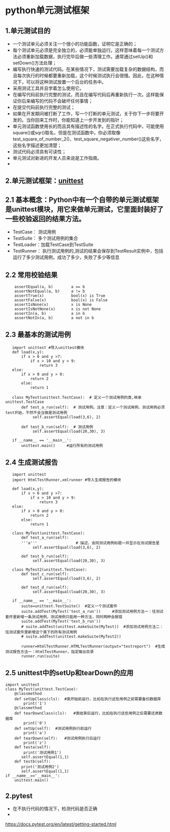 # python单元测试框架

## 1.单元测试目的
 - 一个测试单元必须关注一个很小的功能函数，证明它是正确的；
 - 每个测试单元必须是完全独立的，必须能单独运行。这样意味着每一个测试方法必须重新加载数据，执行完毕后做一些清理工作。通常通过setUp()和setDown()方法处理；
 - 编写执行快速的测试代码。在某些情况下，测试需要加载复杂的数据结构，而且每次执行的时候都要重新加载，这个时候测试执行会很慢。因此，在这种情况下，可以将这种测试放置一个后台的任务中。
 - 采用测试工具并且学着怎么使用它。
 - 在编写代码前执行完整的测试，而且在编写代码后再重新执行一次。这样能保证你后来编写的代码不会破坏任何事情；
 - 在提交代码前执行完整的测试；
 - 如果在开发期间被打断了工作，写一个打断的单元测试，关于你下一步将要开发的。当你回来工作时，你能知道上一步开发到的指针；
 - 单元测试函数使用长的而且具有描述性的名字。在正式执行代码中，可能使用square()或sqr()取名，但是在测试函数中，你必须取像test_square_of_number_2()、test_square_negativer_number()这些名字，这些名字描述更加清楚；
 - 测试代码必须具有可读性；
 - 单元测试对新进的开发人员来说是工作指南。
 - 
## 2.单元测试框架：[unittest](https://docs.python.org/2/library/unittest.html#)

## 2.1 基本概念：Python中有一个自带的单元测试框架是unittest模块，用它来做单元测试，它里面封装好了一些校验返回的结果方法。
 - TestCase： 测试用例
 - TestSuite： 多个测试用例的集合
 - TestLoader：加载TestCase到TestSuite
 - TestRunner： 执行测试用例的,测试的结果会保存到TestResult实例中，包括运行了多少测试用例，成功了多少，失败了多少等信息

## 2.2 常用校验结果
    
        assertEqual(a, b)        a == b      
        assertNotEqual(a, b)     a != b      
        assertTrue(x)            bool(x) is True      
        assertFalse(x)           bool(x) is False      
        assertIsNone(x)          x is None     
        assertIsNotNone(x)       x is not None   
        assertIn(a, b)           a in b    
        assertNotIn(a, b)        a not in b

## 2.3 最基本的测试用例
       import unittest #导入unittest模块
       def load(x,y):
           if x > 6 and y >7:
               if x > 10 and y > 9:
                   return 3
       else:
           if x > 0 and y > 0:
               return 2
           else:
               return 1
       
       class MyTest(unittest.TestCase):  # 定义一个测试用例的类,继承unittest.TestCase
           def test_a_run(self):  # 测试用例。注意：定义一个测试用例，测试用例必须test开始，不然不会当做是测试用例
                self.assertEqual(load(3,6), 2)  
        
           def test_b_run(self):  # 测试用例
                self.assertEqual(load(20,30), 3)
           
       if __name__ == '__main__':
           unittest.main()     #运行所有的测试用例 

## 2.4 生成测试报告
       import unittest
       import HtmlTestRunner,xmlrunner #导入生成报告的模块
       
       def load(x,y):
           if x > 6 and y >7:
               if x > 10 and y > 9:
                   return 3
       else:
           if x > 0 and y > 0:
               return 2
           else:
               return 1
       
       class MyTest(unittest.TestCase): 
           def test_a_run(self):  
           '''a'''                 # 描述，会同测试用例标题一并显示在测试报告里
                self.assertEqual(load(3,6), 2)  
        
           def test_b_run(self):  
                self.assertEqual(load(20,30), 3)
                
       class MyTest2(unittest.TestCase): 
           def test_c_run(self):
                self.assertEqual(load(3,6), 2)  
        
           def test_d_run(self): 
                self.assertEqual(load(20,30), 3)
                
       if __name__ == '__main__':
           suite=unittest.TestSuite()  #定义一个测试套件
           suite.addTest(MyTest('test_a_run'))     #添加测试用例方法一：往测试套件里新增一条测试用例，测试用例只能用一种方法，同时两种会报错
           suite.addTest(MyTest('test_b_run'))
           # suite.addTest(unittest.makeSuite(MyTest))  #添加测试用例方法二：往测试套件里新增这个类下的所有测试用例
           # suite.addTest(unittest.makeSuite(MyTest2)) 
           
           runner=HtmlTestRunner.HTMLTestRunner(output="testreport")  #生成测试报告方法一：HtmlTestRunner，指定输出目录
           runner.run(suite) 
         
## 2.5 unittest中的setUp和tearDown的应用

    import unittest
    class MyTest(unittest.TestCase):
        @classmethod
        def setUpClass(cls):  #类开始前运行，比如在执行这些用例之前需要备份数据库
            print('1')
        @classmethod
        def tearDownClass(cls):   #类结束后运行，比如在执行这些用例之后需要还原数据库
            print('0')
        def setUp(self):  #测试用例执行前运行
            print('a')
        def tearDown(self):   #测试用例执行后运行
            print('z')
        def testa(self):
            print('测试用例1')
           self.assertEqual(1,1)
        def testb(self):
           print('测试用例2')
           self.assertEqual(1,1)
    if __name__=='__main__':
        unittest.main()

## 2.pytest
 - 在不执行代码的情况下，检测代码是否正确
 - 
https://docs.pytest.org/en/latest/getting-started.html
